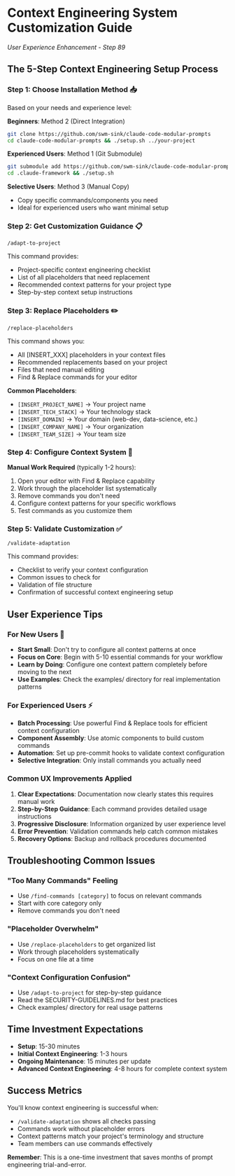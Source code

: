 # Context Engineering System Customization Guide
*User Experience Enhancement - Step 89*

## The 5-Step Context Engineering Setup Process

### Step 1: Choose Installation Method 📥
Based on your needs and experience level:

**Beginners**: Method 2 (Direct Integration)
```bash
git clone https://github.com/swm-sink/claude-code-modular-prompts
cd claude-code-modular-prompts && ./setup.sh ../your-project
```

**Experienced Users**: Method 1 (Git Submodule) 
```bash
git submodule add https://github.com/swm-sink/claude-code-modular-prompts .claude-framework
cd .claude-framework && ./setup.sh
```

**Selective Users**: Method 3 (Manual Copy)
- Copy specific commands/components you need
- Ideal for experienced users who want minimal setup

### Step 2: Get Customization Guidance 📋
```
/adapt-to-project
```
This command provides:
- Project-specific context engineering checklist
- List of all placeholders that need replacement
- Recommended context patterns for your project type
- Step-by-step context setup instructions

### Step 3: Replace Placeholders ✏️
```
/replace-placeholders
```
This command shows you:
- All [INSERT_XXX] placeholders in your context files
- Recommended replacements based on your project
- Files that need manual editing
- Find & Replace commands for your editor

**Common Placeholders**:
- `[INSERT_PROJECT_NAME]` → Your project name
- `[INSERT_TECH_STACK]` → Your technology stack  
- `[INSERT_DOMAIN]` → Your domain (web-dev, data-science, etc.)
- `[INSERT_COMPANY_NAME]` → Your organization
- `[INSERT_TEAM_SIZE]` → Your team size

### Step 4: Configure Context System 🔧
**Manual Work Required** (typically 1-2 hours):
1. Open your editor with Find & Replace capability
2. Work through the placeholder list systematically
3. Remove commands you don't need
4. Configure context patterns for your specific workflows
5. Test commands as you customize them

### Step 5: Validate Customization ✅
```
/validate-adaptation
```
This command provides:
- Checklist to verify your context configuration
- Common issues to check for
- Validation of file structure
- Confirmation of successful context engineering setup

## User Experience Tips

### For New Users 🌱
- **Start Small**: Don't try to configure all context patterns at once
- **Focus on Core**: Begin with 5-10 essential commands for your workflow
- **Learn by Doing**: Configure one context pattern completely before moving to the next
- **Use Examples**: Check the examples/ directory for real implementation patterns

### For Experienced Users ⚡
- **Batch Processing**: Use powerful Find & Replace tools for efficient context configuration
- **Component Assembly**: Use atomic components to build custom commands
- **Automation**: Set up pre-commit hooks to validate context configuration
- **Selective Integration**: Only install commands you actually need

### Common UX Improvements Applied

1. **Clear Expectations**: Documentation now clearly states this requires manual work
2. **Step-by-Step Guidance**: Each command provides detailed usage instructions
3. **Progressive Disclosure**: Information organized by user experience level
4. **Error Prevention**: Validation commands help catch common mistakes
5. **Recovery Options**: Backup and rollback procedures documented

## Troubleshooting Common Issues

### "Too Many Commands" Feeling
- Use `/find-commands [category]` to focus on relevant commands
- Start with core category only
- Remove commands you don't need

### "Placeholder Overwhelm"
- Use `/replace-placeholders` to get organized list
- Work through placeholders systematically
- Focus on one file at a time

### "Context Configuration Confusion"  
- Use `/adapt-to-project` for step-by-step guidance
- Read the SECURITY-GUIDELINES.md for best practices
- Check examples/ directory for real usage patterns

## Time Investment Expectations

- **Setup**: 15-30 minutes
- **Initial Context Engineering**: 1-3 hours  
- **Ongoing Maintenance**: 15 minutes per update
- **Advanced Context Engineering**: 4-8 hours for complete context system

## Success Metrics

You'll know context engineering is successful when:
- `/validate-adaptation` shows all checks passing
- Commands work without placeholder errors
- Context patterns match your project's terminology and structure
- Team members can use commands effectively

**Remember**: This is a one-time investment that saves months of prompt engineering trial-and-error.